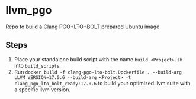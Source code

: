 # llvm_pgo

Repo to build a Clang PGO+LTO+BOLT prepared Ubuntu image

## Steps

1. Place your standalone build script with the name `build_<Project>.sh` into `build_scripts`.
2. Run `docker build -f clang-pgo-lto-bolt.Dockerfile . --build-arg LLVM_VERSION=17.0.6 --build-arg <Project> -t clang_pgo_lto_bolt_ready:17.0.6` to build your optimized llvm suite with a specific llvm version.
